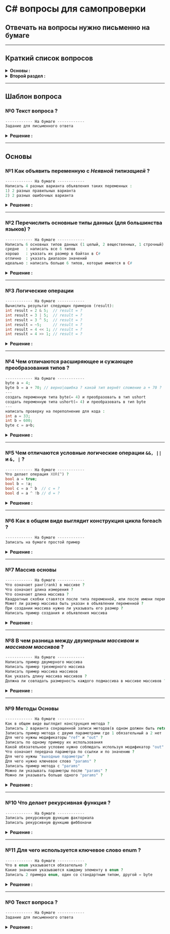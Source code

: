 # C# вопросы для самопроверки 

## Отвечать на вопросы нужно письменно на бумаге

---
## Краткий список вопросов
<details>
  <summary><b>Основы :</b></summary>

* №1 Как объявить переменную с ***Неявной типизацией*** ?
* №2 Перечислите основные типы данных (для большинства языков) ?
* №3 Логические операции
* №4 Чем отличаются расширяющее и сужающее преобразования типов ?
* №5 Чем отличаются условные логические операции &&, || и &, | ?
* №6 Как в общем виде выглядит конструкция цикла foreach ?
* №7 Массив основы
* №8 В чем разница между двумерным массивом и массивом массивов ?
* №9 Методы Основы
* №10 Что делает рекурсивная функция ?
* №11 Для чего используется ключевое слово enum ?
* 
</details>

<details>
  <summary><b>Второй раздел :</b></summary>

* Первый вопрос
* Второй вопрос
</details>

---
## Шаблон вопроса

### №0 Текст вопроса ?
```php
------------ На бумаге ------------
Задание для письменного ответа
```
<details>

---
  <summary><b>Решение :</b></summary>
  <h3>Ответ: Текст ответа</h3>

```php
Решение в виде кода
```
</details>

---
## Основы

### №1 Как объявить переменную с ***Неявной типизацией*** ?
```php
------------ На бумаге ------------
Написать 4 разных варианта объявления таких переменных :
1) 2 разных правильных варианта
2) 2 разных ошибочных варианта 
```
<details>

---
  <summary><b>Решение :</b></summary>
  <h3>Ответ: Использовать ключевое слово <b>var</b></h3>

```php
var a = "Hello"; // верно
var b = 20;      // верно
var c;           // Ошибка
var d = null;    // Ошибка
```
</details>

---
### №2 Перечислить основные типы данных (для большинства языков) ?
```php
------------ На бумаге ------------
Написать 6 основных типов данных (1 целый, 2 вещественных, 1 строчный) :
средне   : написать все 6 типов
хорошо   : указать их размер в байтах в C#
отлично  : указать диапазон значений
идеально : написать больше 6 типов, которые имеются в C#
```
<details>

---
  <summary><b>Решение :</b></summary>
  <h3>Ответ: bool, int, float, double, char, string</h3>

```php
bool    - System.Boolean
byte    - System.Byte    (1 byte): 0...255
sbyte   - System.SByte   (1 byte):-128...127
short   - System.Int16   (2 bytes):-32.768...32.767
ushort  - System.UInt16  (2 bytes):0...65.535
int     - System.Int32   (4 bytes):-2.147.483.648...2.147.483.647 (int a = 5)
uint    - System.UInt32  (4 bytes):0...4.294.967.295 (uint a = 5u)
long    - System.Int64   (8 bytes):-9.223.372.036.854.775.808...9.223.372.036.854.775.807 (long a = 5l)
ulong   - System.UInt64  (8 bytes):0...18.446.744.073.709.551.615 (ulong a = 5ul)
float   - System.Single  (4 bytes):-3.4*10^38...3.4*10^38 (float a = 3.14f)
double  - System.Double  (8 bytes):+-5.0*10^-324...+-1.7*10^308 (double a = 3.14) (15 знаков после запятой)
decimal - System.Decimal (16bytes):+-1.0*10^-28...+-7.9228*10^28 (decimal a = 3.14m) (28 знаков после запятой)
char    - System.Char    (2 bytes)
string  - System.String  (набор символов Unicode)
object  - System.Object  (4-8 bytes 32x-64x)
enum    - System.Enum    (набор значений)
```
</details>

---
### №3 Логические операции
```php
------------ На бумаге ------------
Вычислить результат следующих примеров (result):
int result = 2 & 5;  // result = ?
int result = 3 | 5;  // result = ?
int result = 3 ^ 5;  // result = ?
int result = ~5;     // result = ?
int result = 4 << 1; // result = ?
int result = 4 >> 1; // result = ?
```
<details>

---
  <summary><b>Решение :</b></summary>

```php
int result = 2 & 5;  // result = 0
int result = 3 | 5;  // result = 7
int result = 3 ^ 5;  // result = 6
int result = ~5;     // result = -5
int result = 4 << 1; // result = 8
int result = 4 >> 1; // result = 2
```
</details>

---
### №4 Чем отличаются расширяющее и сужающее преобразования типов ?
```php
------------ На бумаге ------------
byte a = 4;
byte b = a + 70; // верно|ошибка ? какой тип вернёт сложение a + 70 ?
---
создать переменную типа byte(= 4) и преобразовать в тип ushort
создать переменную типа ushort(= 4) и преобразовать в тип byte
---
написать проверку на переполнение для кода :
int a = 33;
int b = 600;
byte c = a+b;
```
<details>

---
  <summary><b>Решение :</b></summary>
  <h3>Ответ: Расширяющее преобразование переводит с одного типа данных на другой более вместительный. Проходит в основном неявно, через обычное равенство(=). Сужающее преобразование переводит наоборот, но с явным указанием нового типа данных в круглых скобках(int)</h3>

```php
byte b = a + 70;  // ошибка т.к. вернет тип int
---
// Расширяющее преобразование
byte a = 4;   //         0000100b
ushort b = a; // 000000000000100b (дополнение нулями)

// Сужающее преобразование
ushort c = 4;      // 000000000000100b
byte d = (byte) c; //         0000100b
---
try {
  int a = 33;
  int b = 600;
  byte c = checked((byte)(a+b));
} catch (OverflowException ex) {}
```
</details>

---
### №5 Чем отличаются условные логические операции `&&, ||` и `&, |` ?
```php
------------ На бумаге ------------
Что делает операция XOR(^) ?
bool a = true;
bool b = !a;   
bool c = a ^ b  // c = ?
bool d = a ^ !b // d = ?
```
<details>

---
  <summary><b>Решение :</b></summary>
  <h3>Ответ: Операции (&&,||) работают до первого успеха/отказа(true/false). Операции (&, |), работают до конца выполняя все операнды</h3>

```php
bool c = a ^ b  // c = true
bool d = a ^ !b // d = false
```
</details>

---
### №6 Как в общем виде выглядит конструкция цикла foreach ?
```php
------------ На бумаге ------------
Записать на бумаге простой пример
```
<details>

---
  <summary><b>Решение :</b></summary>
  <h3>Ответ: <code>foreach (тип_данных название_переменной in контейнер) {действия}</code></h3>

```php
int[] numbers = new int[] {1,2,3,4,5};

foreach (int i in numbers) {
  Console.WriteLine(i);
}
```
</details>

---
### №7 Массив основы
```php
------------ На бумаге ------------
Что означает ранг(rank) в массиве ?
Что означает длина измерения ?
Что означает длина массива ?
Квадратные скобки ставятся после типа переменной, или после имени переменной ?
Может ли размер массива быть указан в объявлении переменной ?
При создании массива нужно ли указывать его размер ?
Написать пример создания и объявления массива
```
<details>

---
  <summary><b>Решение :</b></summary>

```php
Ранг(rank): количиство измерений массива
Длина измерения(dimension length): длина отдельного измерения массива
Длина массива(array length): количество всех элементов массива
---
// Квадратные скобки ставятся после типа переменной
int[] numbers;  // верно
int numbers2[]; // ошибка

// Размер массива не может быть указан в объявлении переменной
int[] numbers3;   // верно
int[2] numbers4;  // ошибка

// При создании массива размер массива указывается обязательно
int[] numbers3 = new int[2]; // верно
int[] numbers4 = new int[];  // ошибка
```
</details>

---
### №8 В чем разница между ***двумерным массивом*** и ***массивом массивов*** ?
```php
------------ На бумаге ------------
Написать пример двумерного массива
Написать пример трехмерного массива
Написать пример массива массивов
Как указать длину массива массивов ?
Должна ли совпадать размерность каждого подмассива в массиве массивов ?
```
<details>

---
  <summary><b>Решение :</b></summary>
  <h3>Ответ: Двумерный массив по структуре выглядит как таблица из значений по осям x;y Массив массивов содержит внутри себя другие массивы, разных размерностей</h3>

```php
// Двухмерный массив
int[,] nums1;
// Трехмерный массив
int[,,] nums2 = new int[2, 3, 4];
// Массив массивов
int[][] nums3 = new int[3][];
---
Длина указывается только в первых скобках [3][]
Размерность каждого подмассива может не совпадать
```
</details>

---
### №9 Методы Основы
```php
------------ На бумаге ------------
Как в общем виде выглядит конструкция метода ?
Записать 2 варианта сокращенной записи методов(в одном должен быть return)
Записать пример метода с двумя параметрами где 1 обязательный а 2 нет
Для чего нужны модификаторы "ref" и "out" ?
Записать по одному примеру их использования
Какой обязательное условие нужно соблюдать используя модификатор "out" ?
Что означает передача параметра по ссылки и по значению ?
Для чего нужны "выходные параметры" ?
Для чего нужно ключевое слово "params" ?
Записать пример метода с "params"
Можно ли указывать параметры после "params" ?
Можно ли указывать больше одного "params" ?
```
<details>

---
  <summary><b>Решение :</b></summary>

```php
// пример общего вида
[модификатор] тип_возвращаемого_значения название_метода ([параметры])
{
  // тело метода
  return возвращаемое_значение; // возврат и выход из метода
}
---
Записать 2 варианта сокращенной записи методов(в одном должен быть return)
// -------- 1 ----------
// ВМЕСТО
static void SayHello() {
  Console.WirteLine("Hello");
}
// БУДЕТ
static void SayHello() => Console.WriteLine("Hello");

// -------- 2 ----------
// ВМЕСТО
static string GetHello() {
  return "hello";
}
// БУДЕТ
static string GetHello() => "hello";
---
Записать пример метода с двумя параметрами где 1 обязательный а 2 нет
// name - обязательный параметр
// age  - не обязательный параметр
static void Display(string name, int age=20) {...}
---
Для чего нужны модификаторы "ref" и "out" ?
Передача параметров по ссылке требует модификатор "ref"
// параметр x передается по ссылке (ref)
static void Addition(ref int x, int y) => x += y;
Addition(ref x, y);   // вызов метода
---
Чтобы сделать параметры выходными используется модификатор "out"
static void Sum(int x, int y, out int a) => a = x + y;
int z;
Sum(10, 15, out z); // z = 25
---
Какой обязательное условие нужно соблюдать используя модификатор "out" ?
Методы с модификатором "out" обязательно должны присваивать значение "out" параметрам
---
Что означает передача параметра по ссылки и по значению ?
При передаче параметра по значению, в метод попадает копия переменной
При передаче параметра по ссылке, в метод попадает оригинал переменной
---
Для чего нужны "выходные параметры" ?
Выходной параметр является альтернативой для возврата значения в переменную(return)
---
Для чего нужно ключевое слово "params" ?
Используя ключевое слово "params", можно передавать неопределенное кол-во пар-ов
---
static void Addition(params int[] integers) {...}

int[] array = new int[] {1,2,3,4,5};

Addition(1, 2, 3);    // верно
Addition(1, 2, 3, 4); // верно
Addition(array);      // верно
Addition();           // верно
---
Можно ли указывать параметры после "params" ? // Нет это будет ошибкой
Можно ли указывать больше одного "params" ?   // Нет это будет ошибкой
```
</details>

---
### №10 Что делает рекурсивная функция ?
```php
------------ На бумаге ------------
Записать рекурсивную функцию факториала
Записать рекурсивную функцию фиббоначи
```
<details>

---
  <summary><b>Решение :</b></summary>
  <h3>Ответ: Функция вызывающая сама себя, стремящаяся к своему базовому варианту.</h3>

```php
// функция факториала
static int Factorial(int x) {
    if (x == 0) {
        return 1;
    } else {
        return x * Factorial(x - 1);
    }
};

// функция фиббоначчи
static int Fibonachi(int n) {
    if (n == 0) {
        return 0;
    }
    if (n == 1) {
        return 1;
    } else {
        return Fibonachi(n - 1) + Fibonachi(n - 2);
    }
}
```
</details>

---
### №11 Для чего используется ключевое слово enum ?
```php
------------ На бумаге ------------
Что в enum указывается обязательно ?
Какие значения указываются каждому элементу в enum ?
Записать 2 примера enum, один со стандартным типом, другой = byte
```
<details>

---
  <summary><b>Решение :</b></summary>
  <h3>Ответ: enum - набор логически связанных констант</h3>

```php
Тип перечисление(default:int) указывается обязательно (byte, int, short, long)
Стандартно каждому элементу присваивается целочисленное значение начиная с 0
---
// значения по умолчанию
enum Days : byte {
  Monday,    // = 0
  Tuesday,   // = 1
  Wednesday, // = 2
  Thursday,  // = 3
  Friday,    // = 4
  Saturday,  // = 5
  Sunday     // = 6
}

// значения явным образом
enum Operation
{ 
    Add = 2,      // = 2
    Subtract = 4, // = 4
    Multiply = 8, // = 8
    Divide = 16   // = 16
}
// использование
Operation operat;
operat = Operation.Add;
Console.WriteLine(operat);     // = "Add"
Console.WriteLine((int)operat) // = 2
```
</details>

---
### №0 Текст вопроса ?
```php
------------ На бумаге ------------
Задание для письменного ответа
```
<details>

---
  <summary><b>Решение :</b></summary>
  <h3>Ответ: Текст ответа</h3>

```php
Решение в виде кода
```
</details>
